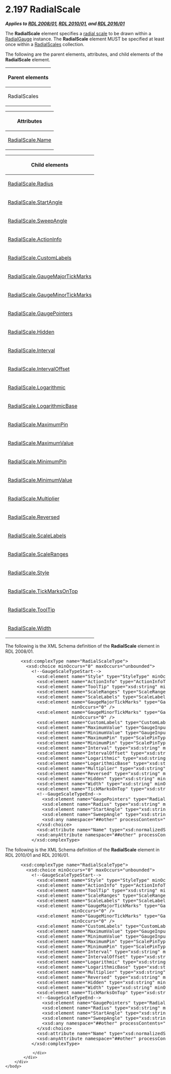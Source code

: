<html dir="LTR" xmlns:mshelp="http://msdn.microsoft.com/mshelp" xmlns:ddue="http://ddue.schemas.microsoft.com/authoring/2003/5" xmlns:xlink="http://www.w3.org/1999/xlink" xmlns:tool="http://www.microsoft.com/tooltip">
    <head>
        <meta http-equiv="Content-Type" content="text/html; CHARSET=utf-8"></meta>
        <meta name="save" content="history"></meta>
        <title>2.197 RadialScale</title>
        <xml>
            <mshelp:toctitle title="2.197 RadialScale"></mshelp:toctitle>
            <mshelp:rltitle title="[MS-RDL]: RadialScale"></mshelp:rltitle>
            <mshelp:keyword index="A" term="86468d9f-c561-4b50-a689-5dfccfde8495"></mshelp:keyword>
            <mshelp:attr name="DCSext.ContentType" value="open specification"></mshelp:attr>
            <mshelp:attr name="AssetID" value="86468d9f-c561-4b50-a689-5dfccfde8495"></mshelp:attr>
            <mshelp:attr name="TopicType" value="kbRef"></mshelp:attr>
            <mshelp:attr name="DCSext.Title" value="[MS-RDL]: RadialScale" />
        </xml>
    </head>
    <body>
        <div id="header">
            <h1 class="heading">2.197 RadialScale</h1>
        </div>
        <div id="mainSection">
            <div id="mainBody">
                <div id="allHistory" class="saveHistory"></div>
                <div id="sectionSection0" class="section" name="collapseableSection">
                    

<p><b><i>Applies to </i></b><a href="1e855f94-4617-47e4-b89e-0856c6cb420f.html"><b><i>RDL 2008/01</i></b></a><b><i>,
</i></b><a href="3428e690-a348-4ec7-8a6a-8efb42d2cdee.html"><b><i>RDL 2010/01</i></b></a><b><i>,
and </i></b><a href="52ce3983-2bfc-4e72-9359-42aaf5fe4509.html"><b><i>RDL 2016/01</i></b></a></p>

<p>The <b>RadialScale</b> element specifies a <a href="b2482b3f-74ab-4ca8-a9e5-c07955011743.html#gt_c0d060cf-b740-4277-ad99-824fe47581f3">radial scale</a> to be drawn
within a <a href="2e113607-ee33-4abd-9ae3-6607c10d3c8a.html">RadialGauge</a>
instance. The <b>RadialScale</b> element MUST be specified at least once within
a <a href="250aef2b-c329-4faf-9bd9-2a66fdbb9731.html">RadialScales</a>
collection.</p>

<p>The following are the parent elements, attributes, and child
elements of the <b>RadialScale</b> element.</p>

<table>
 <thead>
  <tr>
   <th>
   <p>Parent elements</p>
   </th>
  </tr>
 </thead>
 <tr>
  <td>
  <p>RadialScales</p>
  </td>
 </tr>
</table>

<p> </p>

<table>
 <thead>
  <tr>
   <th>
   <p>Attributes</p>
   </th>
  </tr>
 </thead>
 <tr>
  <td>
  <p><a href="3083669f-bb81-4894-960d-099ac5c29e05.html">RadialScale.Name</a></p>
  </td>
 </tr>
</table>

<p> </p>

<table>
 <thead>
  <tr>
   <th>
   <p>Child elements</p>
   </th>
  </tr>
 </thead>
 <tr>
  <td>
  <p><a href="4fa6b391-7154-4f20-ab7e-15149d645859.html">RadialScale.Radius</a>
  </p>
  </td>
 </tr>
 <tr>
  <td>
  <p><a href="e7d5f039-f557-4ef1-b685-c4576e762ef8.html">RadialScale.StartAngle</a>
  </p>
  </td>
 </tr>
 <tr>
  <td>
  <p><a href="0657579b-473d-46d3-81b7-02bec06db83c.html">RadialScale.SweepAngle</a>
  </p>
  </td>
 </tr>
 <tr>
  <td>
  <p><a href="d83d0466-40a1-4b40-8b88-b331d1d35648.html">RadialScale.ActionInfo</a>
  </p>
  </td>
 </tr>
 <tr>
  <td>
  <p><a href="28b3cc59-0c72-4ea6-ba26-919639e62477.html">RadialScale.CustomLabels</a>
  </p>
  </td>
 </tr>
 <tr>
  <td>
  <p><a href="502acb3d-cd0c-4b64-907f-a4e9e5e1d130.html">RadialScale.GaugeMajorTickMarks</a>
  </p>
  </td>
 </tr>
 <tr>
  <td>
  <p><a href="81b6de5b-0e0f-4272-9b9c-e1c73896a603.html">RadialScale.GaugeMinorTickMarks</a>
  </p>
  </td>
 </tr>
 <tr>
  <td>
  <p><a href="3385b9cc-1bc0-45df-8005-f0d08c34abec.html">RadialScale.GaugePointers</a>
  </p>
  </td>
 </tr>
 <tr>
  <td>
  <p><a href="717e1c39-d128-493a-82c2-b24223ad9798.html">RadialScale.Hidden</a>
  </p>
  </td>
 </tr>
 <tr>
  <td>
  <p><a href="4d103d01-9dcd-4eb8-b26f-dc844c48ac3e.html">RadialScale.Interval</a>
  </p>
  </td>
 </tr>
 <tr>
  <td>
  <p><a href="4f58e97b-0bee-469f-b142-6ff68345a9f2.html">RadialScale.IntervalOffset</a>
  </p>
  </td>
 </tr>
 <tr>
  <td>
  <p><a href="08386003-9d35-4805-8d79-13e318901676.html">RadialScale.Logarithmic</a>
  </p>
  </td>
 </tr>
 <tr>
  <td>
  <p><a href="37fd23bf-b8b0-47a4-8ea3-95b6214cd190.html">RadialScale.LogarithmicBase</a>
  </p>
  </td>
 </tr>
 <tr>
  <td>
  <p><a href="3edc62f0-f1f6-4ee3-8b68-566ecd9c25e8.html">RadialScale.MaximumPin</a>
  </p>
  </td>
 </tr>
 <tr>
  <td>
  <p><a href="04ce094c-b4a6-40ee-88a5-6f5f940f4fa8.html">RadialScale.MaximumValue</a>
  </p>
  </td>
 </tr>
 <tr>
  <td>
  <p><a href="03fc3a18-e95f-4bba-8b1f-3f02036f7ee4.html">RadialScale.MinimumPin</a>
  </p>
  </td>
 </tr>
 <tr>
  <td>
  <p><a href="ecb875d8-630b-46fb-b060-b35188c1fed9.html">RadialScale.MinimumValue</a></p>
  </td>
 </tr>
 <tr>
  <td>
  <p><a href="8723434d-2b81-41b0-958a-576d345525df.html">RadialScale.Multiplier</a>
  </p>
  </td>
 </tr>
 <tr>
  <td>
  <p><a href="d9baea54-de5c-4edd-b76b-3c923129d02d.html">RadialScale.Reversed</a>
  </p>
  </td>
 </tr>
 <tr>
  <td>
  <p><a href="a827496f-21f1-4ecd-925c-8ef98c6dbb10.html">RadialScale.ScaleLabels</a>
  </p>
  </td>
 </tr>
 <tr>
  <td>
  <p><a href="99ffde24-3240-41bd-be44-9e81c77f68f4.html">RadialScale.ScaleRanges</a>
  </p>
  </td>
 </tr>
 <tr>
  <td>
  <p><a href="94a88dd7-c2fc-4032-bede-dc413c7477d6.html">RadialScale.Style</a>
  </p>
  </td>
 </tr>
 <tr>
  <td>
  <p><a href="c94a2a41-cf86-4f9e-b8fd-98d5a0e6bfbd.html">RadialScale.TickMarksOnTop</a>
  </p>
  </td>
 </tr>
 <tr>
  <td>
  <p><a href="60d343df-caaf-4c73-bea8-4161eab6937b.html">RadialScale.ToolTip</a>
  </p>
  </td>
 </tr>
 <tr>
  <td>
  <p><a href="d9b71916-73e3-4df2-bee6-45119a95884f.html">RadialScale.Width</a>
  </p>
  </td>
 </tr>
</table>

<p>The following is the XML Schema definition of the <b>RadialScale</b>
element in RDL 2008/01.</p>

<dl>
<dd>
<div><pre> &lt;xsd:complexType name=&quot;RadialScaleType&quot;&gt;
   &lt;xsd:choice minOccurs=&quot;0&quot; maxOccurs=&quot;unbounded&quot;&gt;
     &lt;!--GaugeScaleTypeStart--&gt;
       &lt;xsd:element name=&quot;Style&quot; type=&quot;StyleType&quot; minOccurs=&quot;0&quot; /&gt;
       &lt;xsd:element name=&quot;ActionInfo&quot; type=&quot;ActionInfoType&quot; minOccurs=&quot;0&quot; /&gt;
       &lt;xsd:element name=&quot;ToolTip&quot; type=&quot;xsd:string&quot; minOccurs=&quot;0&quot; /&gt;
       &lt;xsd:element name=&quot;ScaleRanges&quot; type=&quot;ScaleRangesType&quot; minOccurs=&quot;0&quot; /&gt;
       &lt;xsd:element name=&quot;ScaleLabels&quot; type=&quot;ScaleLabelsType&quot; minOccurs=&quot;0&quot; /&gt;
       &lt;xsd:element name=&quot;GaugeMajorTickMarks&quot; type=&quot;GaugeTickMarksType&quot; 
                    minOccurs=&quot;0&quot; /&gt;
       &lt;xsd:element name=&quot;GaugeMinorTickMarks&quot; type=&quot;GaugeTickMarksType&quot; 
                    minOccurs=&quot;0&quot; /&gt;
       &lt;xsd:element name=&quot;CustomLabels&quot; type=&quot;CustomLabelsType&quot; minOccurs=&quot;0&quot; /&gt;
       &lt;xsd:element name=&quot;MaximumValue&quot; type=&quot;GaugeInputValueType&quot; minOccurs=&quot;0&quot; /&gt;
       &lt;xsd:element name=&quot;MinimumValue&quot; type=&quot;GaugeInputValueType&quot; minOccurs=&quot;0&quot; /&gt;
       &lt;xsd:element name=&quot;MaximumPin&quot; type=&quot;ScalePinType&quot; minOccurs=&quot;0&quot; /&gt;
       &lt;xsd:element name=&quot;MinimumPin&quot; type=&quot;ScalePinType&quot; minOccurs=&quot;0&quot; /&gt;
       &lt;xsd:element name=&quot;Interval&quot; type=&quot;xsd:string&quot; minOccurs=&quot;0&quot; /&gt;
       &lt;xsd:element name=&quot;IntervalOffset&quot; type=&quot;xsd:string&quot; minOccurs=&quot;0&quot; /&gt;
       &lt;xsd:element name=&quot;Logarithmic&quot; type=&quot;xsd:string&quot; minOccurs=&quot;0&quot; /&gt;
       &lt;xsd:element name=&quot;LogarithmicBase&quot; type=&quot;xsd:string&quot; minOccurs=&quot;0&quot; /&gt;
       &lt;xsd:element name=&quot;Multiplier&quot; type=&quot;xsd:string&quot; minOccurs=&quot;0&quot; /&gt;
       &lt;xsd:element name=&quot;Reversed&quot; type=&quot;xsd:string&quot; minOccurs=&quot;0&quot; /&gt;
       &lt;xsd:element name=&quot;Hidden&quot; type=&quot;xsd:string&quot; minOccurs=&quot;0&quot; /&gt;
       &lt;xsd:element name=&quot;Width&quot; type=&quot;xsd:string&quot; minOccurs=&quot;0&quot; /&gt;
       &lt;xsd:element name=&quot;TickMarksOnTop&quot; type=&quot;xsd:string&quot; minOccurs=&quot;0&quot; /&gt;
       &lt;!--GaugeScaleTypeEnd--&gt;
         &lt;xsd:element name=&quot;GaugePointers&quot; type=&quot;RadialPointersType&quot; minOccurs=&quot;0&quot; /&gt;
         &lt;xsd:element name=&quot;Radius&quot; type=&quot;xsd:string&quot; minOccurs=&quot;0&quot; /&gt;
         &lt;xsd:element name=&quot;StartAngle&quot; type=&quot;xsd:string&quot; minOccurs=&quot;0&quot; /&gt;
         &lt;xsd:element name=&quot;SweepAngle&quot; type=&quot;xsd:string&quot; minOccurs=&quot;0&quot; /&gt;
         &lt;xsd:any namespace=&quot;##other&quot; processContents=&quot;skip&quot; /&gt;
       &lt;/xsd:choice&gt;
       &lt;xsd:attribute name=&quot;Name&quot; type=&quot;xsd:normalizedString&quot; use=&quot;required&quot; /&gt;
       &lt;xsd:anyAttribute namespace=&quot;##other&quot; processContents=&quot;skip&quot; /&gt;
     &lt;/xsd:complexType&gt;
</pre></div>
</dd></dl>

<p>The following is the XML Schema definition of the <b>RadialScale</b>
element in RDL 2010/01 and RDL 2016/01.</p>

<dl>
<dd>
<div><pre> &lt;xsd:complexType name=&quot;RadialScaleType&quot;&gt;
   &lt;xsd:choice minOccurs=&quot;0&quot; maxOccurs=&quot;unbounded&quot;&gt;
     &lt;!--GaugeScaleTypeStart--&gt;
       &lt;xsd:element name=&quot;Style&quot; type=&quot;StyleType&quot; minOccurs=&quot;0&quot; /&gt;
       &lt;xsd:element name=&quot;ActionInfo&quot; type=&quot;ActionInfoType&quot; minOccurs=&quot;0&quot; /&gt;
       &lt;xsd:element name=&quot;ToolTip&quot; type=&quot;xsd:string&quot; minOccurs=&quot;0&quot; /&gt;
       &lt;xsd:element name=&quot;ScaleRanges&quot; type=&quot;ScaleRangesType&quot; minOccurs=&quot;0&quot; /&gt;
       &lt;xsd:element name=&quot;ScaleLabels&quot; type=&quot;ScaleLabelsType&quot; minOccurs=&quot;0&quot; /&gt;
       &lt;xsd:element name=&quot;GaugeMajorTickMarks&quot; type=&quot;GaugeTickMarksType&quot; 
                    minOccurs=&quot;0&quot; /&gt;
       &lt;xsd:element name=&quot;GaugeMinorTickMarks&quot; type=&quot;GaugeTickMarksType&quot; 
                    minOccurs=&quot;0&quot; /&gt;
       &lt;xsd:element name=&quot;CustomLabels&quot; type=&quot;CustomLabelsType&quot; minOccurs=&quot;0&quot; /&gt;
       &lt;xsd:element name=&quot;MaximumValue&quot; type=&quot;GaugeInputValueType&quot; minOccurs=&quot;0&quot; /&gt;
       &lt;xsd:element name=&quot;MinimumValue&quot; type=&quot;GaugeInputValueType&quot; minOccurs=&quot;0&quot; /&gt;
       &lt;xsd:element name=&quot;MaximumPin&quot; type=&quot;ScalePinType&quot; minOccurs=&quot;0&quot; /&gt;
       &lt;xsd:element name=&quot;MinimumPin&quot; type=&quot;ScalePinType&quot; minOccurs=&quot;0&quot; /&gt;
       &lt;xsd:element name=&quot;Interval&quot; type=&quot;xsd:string&quot; minOccurs=&quot;0&quot; /&gt;
       &lt;xsd:element name=&quot;IntervalOffset&quot; type=&quot;xsd:string&quot; minOccurs=&quot;0&quot; /&gt;
       &lt;xsd:element name=&quot;Logarithmic&quot; type=&quot;xsd:string&quot; minOccurs=&quot;0&quot; /&gt;
       &lt;xsd:element name=&quot;LogarithmicBase&quot; type=&quot;xsd:string&quot; minOccurs=&quot;0&quot; /&gt;
       &lt;xsd:element name=&quot;Multiplier&quot; type=&quot;xsd:string&quot; minOccurs=&quot;0&quot; /&gt;
       &lt;xsd:element name=&quot;Reversed&quot; type=&quot;xsd:string&quot; minOccurs=&quot;0&quot; /&gt;
       &lt;xsd:element name=&quot;Hidden&quot; type=&quot;xsd:string&quot; minOccurs=&quot;0&quot; /&gt;
       &lt;xsd:element name=&quot;Width&quot; type=&quot;xsd:string&quot; minOccurs=&quot;0&quot; /&gt;
       &lt;xsd:element name=&quot;TickMarksOnTop&quot; type=&quot;xsd:string&quot; minOccurs=&quot;0&quot; /&gt;
       &lt;!--GaugeScaleTypeEnd--&gt;
         &lt;xsd:element name=&quot;GaugePointers&quot; type=&quot;RadialPointersType&quot; minOccurs=&quot;0&quot; /&gt;
         &lt;xsd:element name=&quot;Radius&quot; type=&quot;xsd:string&quot; minOccurs=&quot;0&quot; /&gt;
         &lt;xsd:element name=&quot;StartAngle&quot; type=&quot;xsd:string&quot; minOccurs=&quot;0&quot; /&gt;
         &lt;xsd:element name=&quot;SweepAngle&quot; type=&quot;xsd:string&quot; minOccurs=&quot;0&quot; /&gt;
         &lt;xsd:any namespace=&quot;##other&quot; processContents=&quot;lax&quot; /&gt;
       &lt;/xsd:choice&gt;
       &lt;xsd:attribute name=&quot;Name&quot; type=&quot;xsd:normalizedString&quot; use=&quot;required&quot; /&gt;
       &lt;xsd:anyAttribute namespace=&quot;##other&quot; processContents=&quot;lax&quot; /&gt;
     &lt;/xsd:complexType&gt;
</pre></div>
</dd></dl>


                </div>
            </div>
        </div>
    </body>
</html>